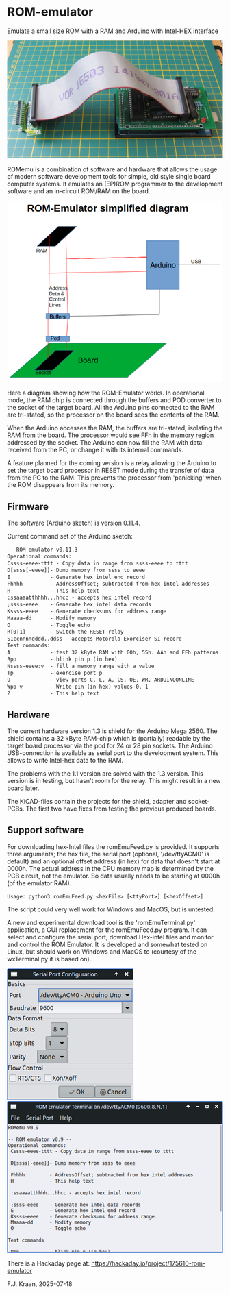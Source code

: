 # ROM-emulator
Emulate a small size ROM with a RAM and Arduino with Intel-HEX interface

![Arduino Mega 2560 with ROMemu 1.1 shield, cable and adaper/pod](romemuv1.1set.jpg)

ROMemu is a combination of software and hardware that allows the usage of 
modern software development tools for simple, old style single board computer 
systems. It emulates an (EP)ROM programmer to the development software and 
an in-circuit ROM/RAM on the board.

![ROMemu simplified diagram](SimplifiedDiagram.png)

Here a diagram showing how the ROM-Emulator works. In operational mode, 
the RAM chip is connected through the buffers and POD converter to the 
socket of the target board. All the Arduino pins connected to the RAM
are tri-stated, so the processor on the board sees the contents of the 
RAM. 

When the Arduino accesses the RAM, the buffers are tri-stated, isolating
the RAM from the board. The processor would see FFh in the memory region
addressed by the socket. The Arduino can now fill the RAM with data 
received from the PC, or change it with its internal commands.

A feature planned for the coming version is a relay allowing the Arduino
to set the target board processor in RESET mode during the transfer of 
data from the PC to the RAM. This prevents the processor from 'panicking'
when the ROM disappears from its memory.

## Firmware

The software (Arduino sketch) is version 0.11.4.

Current command set of the Arduino sketch:

	-- ROM emulator v0.11.3 --
	Operational commands:
 	Cssss-eeee-tttt - Copy data in range from ssss-eeee to tttt
 	D[ssss[-eeee]]- Dump memory from ssss to eeee
 	E             - Generate hex intel end record
 	Fhhhh         - AddressOffset; subtracted from hex intel addresses
 	H             - This help text
 	:ssaaaatthhhh...hhcc - accepts hex intel record
 	;ssss-eeee    - Generate hex intel data records
 	Kssss-eeee    - Generate checksums for address range
 	Maaaa-dd      - Modify memory
 	O             - Toggle echo
 	R[0|1]        - Switch the RESET relay
 	S1ccnnnndddd..ddss - accepts Motorola Exorciser S1 record
	Test commands:
 	A             - test 32 kByte RAM with 00h, 55h. AAh and FFh patterns
 	Bpp           - blink pin p (in hex)
 	Nssss-eeee:v  - fill a memory range with a value
 	Tp            - exercise port p
 	U             - view ports C, L, A, CS, OE, WR, ARDUINOONLINE
 	Wpp v         - Write pin (in hex) values 0, 1
 	?             - This help text

## Hardware

The current hardware version 1.3 is shield for the Arduino Mega 2560. The shield 
contains a 32 kByte RAM-chip which is (partially) readable by the target 
board processor via the pod for 24 or 28 pin sockets. The Arduino USB-connection 
is available as serial port to the development system. This allows to write 
Intel-hex data to the RAM.

The problems with the 1.1 version are solved with the 1.3 version. 
This version is in testing, but hasn't room for the relay. This might result
in a new board later.

The KiCAD-files contain the projects for the shield, adapter and socket-
PCBs. The first two have fixes from testing the previous produced boards.  

## Support software

For downloading hex-Intel files the romEmuFeed.py is provided. It supports 
three arguments; the hex file, the serial port (optional, '/dev/ttyACM0' 
is default) and an optional offset address (in hex) for data that doesn't 
start at 0000h. The actual address in the CPU memory map is determined by 
the PCB circuit, not the emulator. So data usually needs to be starting 
at 0000h (of the emulator RAM).

    Usage: python3 romEmuFeed.py <hexFile> [<ttyPort>] [<hexOffset>]
    
The script could very well work for Windows and MacOS, but is untested.

A new and experimental download tool is the 'romEmuTerminal.py' application, 
a GUI replacement for the romEmuFeed.py program. It can select and configure 
the serial port, download Hex-intel files and monitor and control the ROM 
Emulator. It is developed and somewhat tested on Linux, but should work 
on Windows and MacOS to (courtesy of the wxTerminal.py it is based on).

![Serial port configuration window](serialPortConfig.png) ![Terminal window](terminalWindow.png)

There is a Hackaday page at: https://hackaday.io/project/175610-rom-emulator

F.J. Kraan, 2025-07-18
